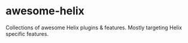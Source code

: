 # awesome-helix
Collections of awesome Helix plugins &amp; features. Mostly targeting Helix specific features.
